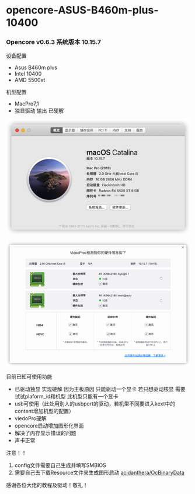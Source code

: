 # opencore-ASUS-B460m-plus-10400

### Opencore v0.6.3 系统版本 10.15.7


设备配置
- Asus B460m plus
- Intel 10400
- AMD 5500xt

机型配置
- MacPro7,1
- 独显驱动 输出 已硬解

![系统信息](https://github.com/CasperNan/opencore-ASUS-B460m-plus-10400/blob/master/images/image1.png?raw=true)

![VideoProc](https://github.com/CasperNan/opencore-ASUS-B460m-plus-10400/blob/master/images/image2.png?raw=true)

目前已知可使用功能
- 已驱动独显 实现硬解 因为主板原因 只能驱动一个显卡 若只想驱动核显 需要试试plaform_id和机型 此机型只能有一个显卡
- usb可使用（此处用别人的usbport的驱动，若机型不同要进入kext中的content增加机型的配置）
- viedoPro硬解
- opencore启动增加图形化界面
- 解决了内存显示错误的问题
- 声卡正常

注意！！
1. config文件需要自己生成并填写SMBIOS
2. 需要自己去下载Resource文件夹生成图形启动 [acidanthera/OcBinaryData](https://github.com/acidanthera/OcBinaryData)

感谢各位大佬的教程及驱动！敬礼！